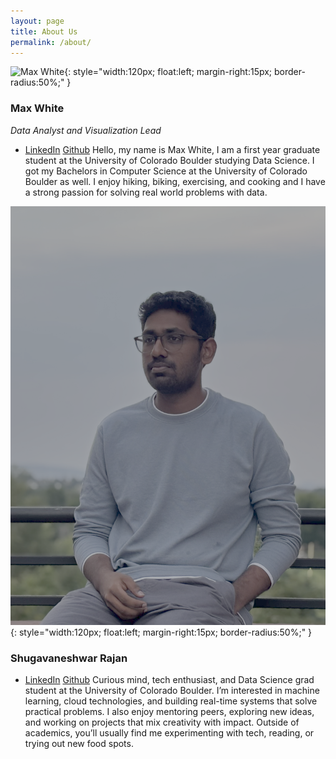 ```yaml
---
layout: page
title: About Us
permalink: /about/
---
```


![Max White](/max.png){: style="width:120px; float:left; margin-right:15px; border-radius:50%;" }
### **Max White**
*Data Analyst and Visualization Lead*
- [LinkedIn](www.linkedin.com/in/maxwell-white-0ba538337) [Github](https://github.com/maxjwhite)
Hello, my name is Max White, I am a first year graduate student at the University of Colorado Boulder studying Data Science. I got my Bachelors in Computer Science at the University of Colorado Boulder as well. I enjoy hiking, biking, exercising, and cooking and I have a strong passion for solving real world problems with data. 



![Max White](/shuga.png){: style="width:120px; float:left; margin-right:15px; border-radius:50%;" }
### **Shugavaneshwar Rajan**
- [LinkedIn](https://www.linkedin.com/in/shuga-vaneshwar-922603226/) [Github](https://github.com/NickStrain)
Curious mind, tech enthusiast, and Data Science grad student at the University of Colorado Boulder. I’m interested in machine learning, cloud technologies, and building real-time systems that solve practical problems. I also enjoy mentoring peers, exploring new ideas, and working on projects that mix creativity with impact. Outside of academics, you’ll usually find me experimenting with tech, reading, or trying out new food spots.




